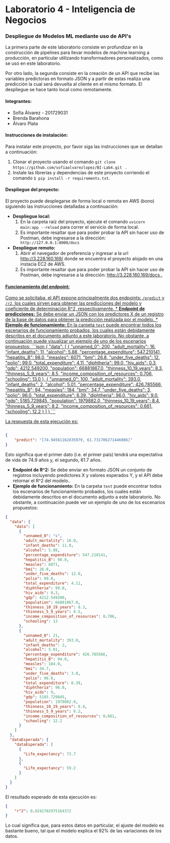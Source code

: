 # Laboratorio 4 - Inteligencia de Negocios

<h3>Despliegue de Modelos ML mediante uso de API's</h3>

La primera parte de este laboratorio consiste en profundizar en la construcción de pipelines para llevar modelos de machine learning a producción, en particular utilizando transformadores personalizados, como se usó en este laboratorio.

Por otro lado, la segunda consiste en la creación de un API que recibe las variables predictoras en formato JSON y a partir de estas realiza una predicción la cual será devuelta al cliente en el mismo formato. El despliegue se hace tanto local como remotamente.

<h4>Integrantes:</h4>
  <ul>
    <li>Sofía Álvarez - 201729031</li>
    <li>Brenda Barahona</li>
    <li>Álvaro Plata</li>
  </ul>
  
<h4>Instrucciones de instalación:</h4>
Para instalar este proyecto, por favor siga las instrucciones que se detallan a continuación:
  <ol>
  <li>Clonar el proyecto usando el comando <code>git clone https://github.com/sofiaalvarezlopez/BI-Lab4.git </code> .</li>
  <li>Instale las librerías y dependencias de este proyecto corriendo el comando <code>$ pip install -r requirements.txt</code>. </li>
  </ol>
  
<h4>Despliegue del proyecto:</h4>
El proyecto puede desplegarse de forma local o remota en AWS (bono) siguiendo las instrucciones detalladas a continuación:
  <ul>
    <li>
      <strong>Despliegue local:</strong>
      <ol>
        <li> En la carpeta raíz del proyecto, ejecute el comando <code>uvicorn main:app --reload</code> para correr el servicio de forma local.</li>
         <li>Es importante resaltar que para poder probar la API sin hacer uso de Postman, debe ingresarse a la dirección: <code> http://127.0.0.1:8000/docs </code>  </li>
      </ol>
    </li>
    <li>
      <strong>Despliegue remoto:</strong>
      <ol>
        <li>Abrir el navegador de preferencia y ingresar a la url <a href="http://3.228.160.169"  target="_blank">http://3.228.160.169/</a> donde se encuentra el proyecto alojado en una instacia EC2 de AWS.</li>
        <li>Es importante resaltar que para poder probar la API sin hacer uso de Postman, debe ingresarse a la dirección: <a href="http://3.228.160.169/docs" target="_blank"> http://3.228.160.169/docs </code>.  </li>
      </ol>
    </li>
  </ul>
  
<h4>Funcionamiento del endpoint:</h4>
Como se solicitaba, el API expone principalmente dos endpoints: <code>/predict</code> y <code>/r2</code>, los cuales sirven para obtener las predicciones del modelo y coeficiente de determinación R^2, respectivamente.
* <strong>Endpoint de predicciones:</strong> Se debe enviar un JSON con los predictores X de un registro de la base de datos para obtener la predicción realizada por el modelo.</li>
* <strong>Ejemplo de funcionamiento:</strong> En la carpeta <code>test</code> puede encontrar todos los escenarios de funcionamiento probados, los cuales están debidamente descritos en el documento adjunto a este laboratorio. No obstante, a continuación puede visualizar un ejemplo de uno de los escenarios propuestos:
```json
{
  "data": [
      { 
        "unnamed_0": 200,
        "adult_mortality": 16,
        "infant_deaths": 11,
        "alcohol": 5.88,
        "percentage_expenditure": 547.210141,
        "hepatitis_B": 98.0,
        "measles": 6071,
        "bmi": 26.8,
        "under_five_deaths": 12,
        "polio": 99.0,
        "total_expenditure": 4.11,
        "diphtheria": 99.0,
        "hiv_aids": 0.3,
        "gdp": 4212.549200,
        "population": 66881867.0,
        "thinness_10_19_years": 8.3,
        "thinness_5_9_years": 8.5,
        "income_composition_of_resources": 0.706,
        "schooling": 13.0
      },
      {
        "unnamed_0": 100,
        "adult_mortality": 393.0,
        "infant_deaths": 2,
        "alcohol": 5.01,
        "percentage_expenditure": 426.785566,
        "hepatitis_B": 94,
        "measles": 184,
        "bmi": 34.7,
        "under_five_deaths": 3,
        "polio": 96.0,
        "total_expenditure": 6.39,
        "diphtheria": 96.0,
        "hiv_aids": 9.0,
        "gdp": 5185.729845,
        "population": 1979882.0,
        "thinness_10_19_years": 8.4,
        "thinness_5_9_years": 8.2,
        "income_composition_of_resources": 0.661,
        "schooling": 12.2
      }
   ]
}
```

La respuesta de esta ejecución es:

```json

{
    "predict": "[74.94561162835979, 61.731706271446086]"
}

```
Esto significa que el primer dato (i.e. el primer país) tendrá una expectativa de vida de 74.9 años y, el segundo, 61.7 años.

* <strong>Endpoint de R^2:</strong> Se debe enviar en formato JSON un conjunto de registros incluyendo predictores X y valores esperados Y, y el API debe retornar el R^2 del modelo..</li>
* <strong>Ejemplo de funcionamiento:</strong> En la carpeta <code>test</code> puede encontrar todos los escenarios de funcionamiento probados, los cuales están debidamente descritos en el documento adjunto a este laboratorio. No obstante, a continuación puede ver un ejemplo de uno de los escenarios propuestos:
```json
{
  "data": {
    "data": [
      {
        "unnamed_0": "s",
        "adult_mortality": 16.0,
        "infant_deaths": 11.0,
        "alcohol": 5.88,
        "percentage_expenditure": 547.210141,
        "hepatitis_B": 98.0,
        "measles": 6071,
        "bmi": 26.8,
        "under_five_deaths": 12.0,
        "polio": 99.0,
        "total_expenditure": 4.11,
        "diphtheria": 99.0,
        "hiv_aids": 0.3,
        "gdp": 4212.549200,
        "population": 66881867.0,
        "thinness_10_19_years": 8.3,
        "thinness_5_9_years": 8.5,
        "income_composition_of_resources": 0.706,
        "schooling": 13
      },
      {
        "unnamed_0": 21,
        "adult_mortality": 393.0,
        "infant_deaths": 2,
        "alcohol": 5.01,
        "percentage_expenditure": 426.785566,
        "hepatitis_B": 94.0,
        "measles": 184.0,
        "bmi": 34.7,
        "under_five_deaths": 3.0,
        "polio": 96.0,
        "total_expenditure": 6.39,
        "diphtheria": 96.0,
        "hiv_aids": 9,
        "gdp": 5185.729845,
        "population": 1979882.0,
        "thinness_10_19_years": 8.4,
        "thinness_5_9_years": 8.2,
        "income_composition_of_resources": 0.661,
        "schooling": 12.2
      }
    ]
  },
  "dataEsperada": {
    "dataEsperada": [
      {
        "Life_expectancy": 73.7
      },
      {
        "Life_expectancy": 59.2
      }
    ]
  }
}
```
El resultado esperado de esta ejecución es:
```json
{
    "r^2": 0.9242702975164372
}
```
Lo cual significa que, para estos datos en particular, el ajuste del modelo es bastante bueno, tal que el modelo explica el 92% de las variaciones de los datos.

